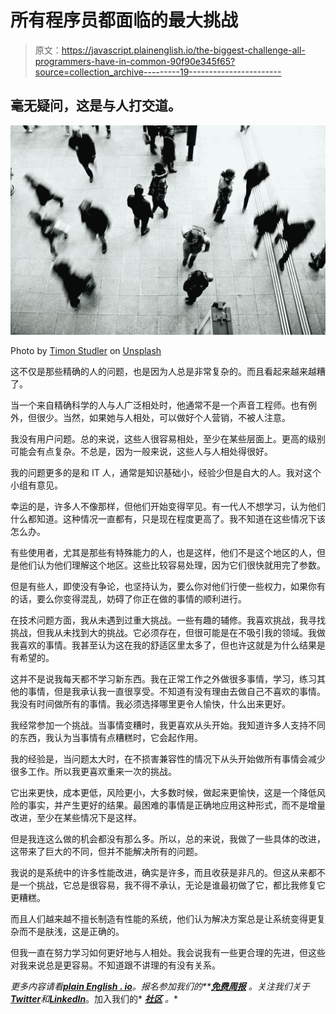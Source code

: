 # 所有程序员都面临的最大挑战

> 原文：<https://javascript.plainenglish.io/the-biggest-challenge-all-programmers-have-in-common-90f90e345f65?source=collection_archive---------19----------------------->

## 毫无疑问，这是与人打交道。

![](img/929de0b9a84361564c98742d41e38e5f.png)

Photo by [Timon Studler](https://unsplash.com/@derstudi?utm_source=medium&utm_medium=referral) on [Unsplash](https://unsplash.com?utm_source=medium&utm_medium=referral)

这不仅是那些精确的人的问题，也是因为人总是非常复杂的。而且看起来越来越糟了。

当一个来自精确科学的人与人广泛相处时，他通常不是一个声音工程师。也有例外，但很少。当然，如果她与人相处，可以做好个人营销，不被人注意。

我没有用户问题。总的来说，这些人很容易相处，至少在某些层面上。更高的级别可能会有点复杂。不总是，因为一般来说，这些人与人相处得很好。

我的问题更多的是和 IT 人，通常是知识基础小，经验少但是自大的人。我对这个小组有意见。

幸运的是，许多人不像那样，但他们开始变得罕见。有一代人不想学习，认为他们什么都知道。这种情况一直都有，只是现在程度更高了。我不知道在这些情况下该怎么办。

有些使用者，尤其是那些有特殊能力的人，也是这样，他们不是这个地区的人，但是他们认为他们理解这个地区。这些比较容易处理，因为它们很快就用完了参数。

但是有些人，即使没有争论，也坚持认为，要么你对他们行使一些权力，如果你有的话，要么你变得混乱，妨碍了你正在做的事情的顺利进行。

在技术问题方面，我从未遇到过重大挑战。一些有趣的辅修。我喜欢挑战，我寻找挑战，但我从未找到大的挑战。它必须存在，但很可能是在不吸引我的领域。我做我喜欢的事情。我甚至认为这在我的舒适区里太多了，但也许这就是为什么结果是有希望的。

这并不是说我每天都不学习新东西。我在正常工作之外做很多事情，学习，练习其他的事情，但是我承认我一直很享受。不知道有没有理由去做自己不喜欢的事情。我没有时间做所有的事情。我必须选择哪里更令人愉快，什么出来更好。

我经常参加一个挑战。当事情变糟时，我更喜欢从头开始。我知道许多人支持不同的东西，我认为当事情有点糟糕时，它会起作用。

我的经验是，当问题太大时，在不损害兼容性的情况下从头开始做所有事情会减少很多工作。所以我更喜欢重来一次的挑战。

它出来更快，成本更低，风险更小，大多数时候，做起来更愉快，这是一个降低风险的事实，并产生更好的结果。最困难的事情是正确地应用这种形式，而不是增量改进，至少在某些情况下是这样。

但是我连这么做的机会都没有那么多。所以，总的来说，我做了一些具体的改进，这带来了巨大的不同，但并不能解决所有的问题。

我说的是系统中的许多性能改进，确实是许多，而且收获是非凡的。但这从来都不是一个挑战，它总是很容易，我不得不承认，无论是谁最初做了它，都比我修复它更糟糕。

而且人们越来越不擅长制造有性能的系统，他们认为解决方案总是让系统变得更复杂而不是肤浅，这是正确的。

但我一直在努力学习如何更好地与人相处。我会说我有一些更合理的先进，但这些对我来说总是更容易。不知道跟不讲理的有没有关系。

*更多内容请看*[***plain English . io***](https://plainenglish.io/)*。报名参加我们的**[***免费周报***](http://newsletter.plainenglish.io/) *。关注我们关于*[***Twitter***](https://twitter.com/inPlainEngHQ)*和*[***LinkedIn***](https://www.linkedin.com/company/inplainenglish/)*。加入我们的* [***社区***](https://discord.gg/GtDtUAvyhW) *。**